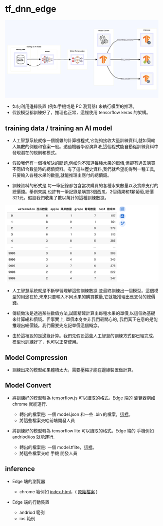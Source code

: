 
# tf_dnn_edge

![from repo](img/img1.png)

- 如何利用邊緣裝置 (例如手機或是 PC 瀏覽器) 來執行模型的推理。
- 假設模型都訓練好了，推理也正常，這裡使用 tensorflow keras 的架構。

## training data / training an AI model

- 人工智慧系統就像一個複雜的計算機程式,它能夠接收大量訓練資料,就如同輸入無數的例題和答案一般。透過機器學習演算法,這個程式能自動從訓練資料中發現潛在的規則和模式。

- 假設我們有一個待解決的問題,例如你不知道每種水果的單價,但卻有過去購買不同組合數量時的總價資料。有了這些歷史資料,我們就希望能得到一種工具,只要輸入各種水果的數量,就能推理出應付的總價錢。

- 訓練資料的形式是,每一筆記錄都包含當次購買的各種水果數量以及實際支付的總價錢。舉例來說,也許有一筆記錄是購買3個西瓜、2個蘋果和1顆葡萄,總價321元。假設我們收集了數以萬計的這種訓練數據。

![from repo](img/img2.png)

- 人工智慧系統就是不斷學習理解這些訓練數據,並最終訓練出一個模型。這個模型的用途在於,未來只要輸入不同水果的購買數量,它就能推理出應支付的總價錢。

- 傳統做法是透過某些數值方法,試圖精確計算出每種水果的單價,以這個為基礎來計算總和價錢。但事實上, 單價本身並非我們最關心的, 我們真正在意的是能 推理出總價錢。我們需要先忘記單價這個概念。

- 由於這裡說的是邊緣計算。我們先假設這些人工智慧的訓練方式都已經完成，模型也訓練好了，也可以正常使用。

## Model Compression 

- 訓練出來的模型如果體積太大，需要壓縮才能在邊緣裝置做計算。

## Model Convert

- 將訓練好的模型轉為 tensorflow.js 可以讀取的格式。Edge 端的 瀏覽器例如 chrome 就能運行.
    - 轉出的檔案是: 一個 model.json 和一些 .bin 的檔案，[這裡](https://gitlab.com/jiechau/tf_dnn_edge/-/tree/main/tfjs?ref_type=heads)。
    - 將這些檔案交給前端開發人員

- 將訓練好的模型轉為 tensorflow lite 可以讀取的格式。Edge 端的 手機例如 andriod/ios 就能運行.
    - 轉出的檔案是: 一個 model.tflite，[這裡](https://gitlab.com/jiechau/tf_dnn_edge/-/tree/main/tflite?ref_type=heads)。
    - 將這些檔案交給 手機 開發人員

## inference

- Edge 端的瀏覽器
    - chrome 範例如 [index.html](https://jiechau.gitlab.io/tf_dnn_edge/index.html)，( [原始檔案](https://gitlab.com/jiechau/tf_dnn_edge/-/tree/main/public?ref_type=heads) )

- Edge 端的行動裝置
    - andriod 範例
    - ios 範例

